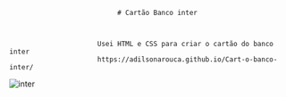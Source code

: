                                # Cartão Banco inter


                       
                          Usei HTML e CSS para criar o cartão do banco inter
                          https://adilsonarouca.github.io/Cart-o-banco-inter/


![inter](https://user-images.githubusercontent.com/99054359/172264242-28e1a147-a504-4a0b-a1e9-6c3061c8f7d6.PNG)
